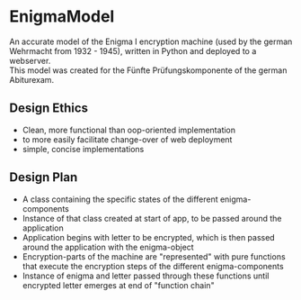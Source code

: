 # EnigmaModel
An accurate model of the Enigma I encryption machine (used by the german Wehrmacht from 1932 - 1945), 
written in Python and deployed to a webserver.  
This model was created for the Fünfte Prüfungskomponente of the german Abiturexam. 

## Design Ethics
- Clean, more functional than oop-oriented implementation
- to more easily facilitate change-over of web deployment
- simple, concise implementations

## Design Plan
- A class containing the specific states of the different enigma-components  
- Instance of that class created at start of app, to be passed around the application  
- Application begins with letter to be encrypted, which is then passed around the application with the enigma-object  
- Encryption-parts of the machine are "represented" with pure functions that execute the encryption steps of the different enigma-components
- Instance of enigma and letter passed through these functions until encrypted letter emerges at end of "function chain"
